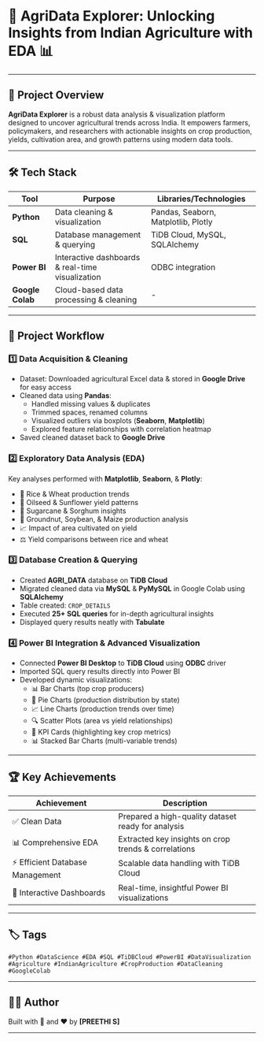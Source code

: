 # 🌾 AgriData Explorer: Unlocking Insights from Indian Agriculture with EDA 📊

---

## 🚀 Project Overview  
**AgriData Explorer** is a robust data analysis & visualization platform designed to uncover agricultural trends across India. It empowers farmers, policymakers, and researchers with actionable insights on crop production, yields, cultivation area, and growth patterns using modern data tools.

---

## 🛠️ Tech Stack  

| Tool       | Purpose                                  | Libraries/Technologies           |
|------------|------------------------------------------|---------------------------------|
| **Python** | Data cleaning & visualization             | Pandas, Seaborn, Matplotlib, Plotly |
| **SQL**    | Database management & querying             | TiDB Cloud, MySQL, SQLAlchemy    |
| **Power BI** | Interactive dashboards & real-time visualization | ODBC integration                 |
| **Google Colab** | Cloud-based data processing & cleaning | -                               |

---

## 📝 Project Workflow  

### 1️⃣ Data Acquisition & Cleaning  
- Dataset: Downloaded agricultural Excel data & stored in **Google Drive** for easy access  
- Cleaned data using **Pandas**:  
  - Handled missing values & duplicates  
  - Trimmed spaces, renamed columns  
  - Visualized outliers via boxplots (**Seaborn**, **Matplotlib**)  
  - Explored feature relationships with correlation heatmap  
- Saved cleaned dataset back to **Google Drive**  

### 2️⃣ Exploratory Data Analysis (EDA)  
Key analyses performed with **Matplotlib**, **Seaborn**, & **Plotly**:  
- 🌾 Rice & Wheat production trends  
- 🌻 Oilseed & Sunflower yield patterns  
- 🍬 Sugarcane & Sorghum insights  
- 🥜 Groundnut, Soybean, & Maize production analysis  
- 📈 Impact of area cultivated on yield  
- ⚖️ Yield comparisons between rice and wheat  

### 3️⃣ Database Creation & Querying  
- Created **AGRI_DATA** database on **TiDB Cloud**  
- Migrated cleaned data via **MySQL** & **PyMySQL** in Google Colab using **SQLAlchemy**  
- Table created: `CROP_DETAILS`  
- Executed **25+ SQL queries** for in-depth agricultural insights  
- Displayed query results neatly with **Tabulate**  

### 4️⃣ Power BI Integration & Advanced Visualization  
- Connected **Power BI Desktop** to **TiDB Cloud** using **ODBC** driver  
- Imported SQL query results directly into Power BI  
- Developed dynamic visualizations:  
  - 📊 Bar Charts (top crop producers)  
  - 🥧 Pie Charts (production distribution by state)  
  - 📈 Line Charts (production trends over time)  
  - 🔍 Scatter Plots (area vs yield relationships)  
  - 🎯 KPI Cards (highlighting key crop metrics)  
  - 📊 Stacked Bar Charts (multi-variable trends)  

---

## 🏆 Key Achievements  
| Achievement                         | Description                                             |
|-----------------------------------|---------------------------------------------------------|
| ✅ Clean Data                     | Prepared a high-quality dataset ready for analysis      |
| 📊 Comprehensive EDA             | Extracted key insights on crop trends & correlations    |
| ⚡ Efficient Database Management | Scalable data handling with TiDB Cloud                   |
| 🎨 Interactive Dashboards        | Real-time, insightful Power BI visualizations           |

---

## 🏷️ Tags  
`#Python #DataScience #EDA #SQL #TiDBCloud #PowerBI #DataVisualization #Agriculture #IndianAgriculture #CropProduction #DataCleaning #GoogleColab`

---

## 🧑‍💻 Author  
Built with 🌱 and ❤️ by **[PREETHI S]**

---
